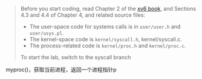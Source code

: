 > Before you start coding, read Chapter 2 of the [xv6 book](https://pdos.csail.mit.edu/6.828/2020/xv6/book-riscv-rev1.pdf), and Sections 4.3 and 4.4 of Chapter 4, and related source files:
>
> - The user-space code for systems calls is in `user/user.h` and `user/usys.pl`.
> - The kernel-space code is `kernel/syscall.h`, kernel/syscall.c.
> - The process-related code is `kernel/proc.h` and `kernel/proc.c`.
>
> To start the lab, switch to the syscall branch



myproc()，获取当前进程，返回一个进程指针p





